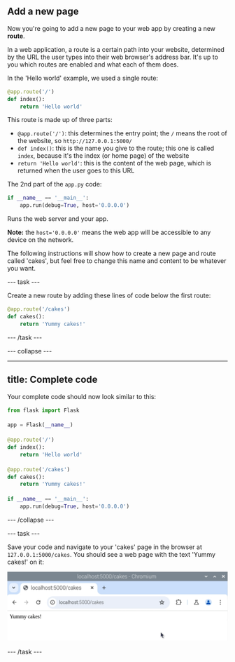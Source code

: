 ## Add a new page

Now you're going to add a new page to your web app by creating a new **route**.

In a web application, a route is a certain path into your website, determined by the URL the user types into their web browser's address bar. It's up to you which routes are enabled and what each of them does.

In the 'Hello world' example, we used a single route:

```python
@app.route('/')
def index():
    return 'Hello world'
```

This route is made up of three parts:

- `@app.route('/')`: this determines the entry point; the `/` means the root of the website, so `http://127.0.0.1:5000/`
- `def index()`: this is the name you give to the route; this one is called `index`, because it's the index (or home page) of the website
- `return 'Hello world'`: this is the content of the web page, which is returned when the user goes to this URL

The 2nd part of the `app.py` code:

```python
if __name__ == '__main__':
    app.run(debug=True, host='0.0.0.0')
```

Runs the web server and your app.

**Note:** the `host='0.0.0.0'` means the web app will be accessible to any device on the network.

The following instructions will show how to create a new page and route called 'cakes', but feel free to change this name and content to be whatever you want.

--- task ---

Create a new route by adding these lines of code below the first route:

```python
@app.route('/cakes')
def cakes():
    return 'Yummy cakes!'
```

--- /task ---

--- collapse ---

---
title: Complete code
---

Your complete code should now look similar to this:

```python
from flask import Flask

app = Flask(__name__)

@app.route('/')
def index():
    return 'Hello world'

@app.route('/cakes')
def cakes():
    return 'Yummy cakes!'

if __name__ == '__main__':
    app.run(debug=True, host='0.0.0.0')
```

--- /collapse ---

--- task ---

Save your code and navigate to your 'cakes' page in the browser at `127.0.0.1:5000/cakes`. You should see a web page with the text 'Yummy cakes!' on it:

![Yummy Cakes](images/flask-cakes.png)

--- /task ---
